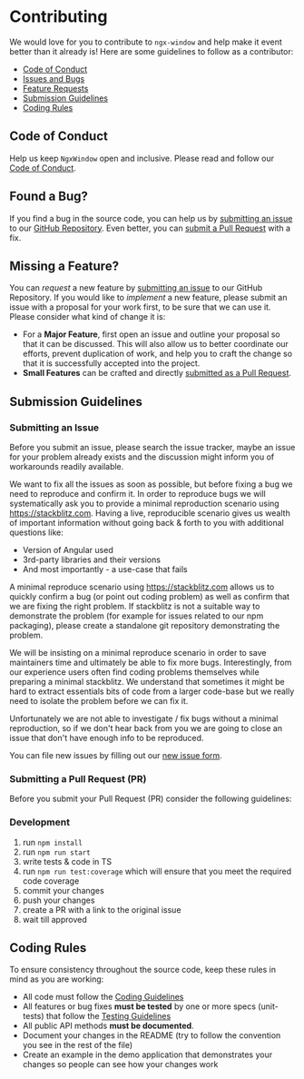 # Contributing

We would love for you to contribute to `ngx-window` and help make it event better than it already is! Here are some guidelines to follow as a contributor:

- [Code of Conduct](#coc)
- [Issues and Bugs](#issue)
- [Feature Requests](#feature)
- [Submission Guidelines](#submit)
- [Coding Rules](#rules)


## <a name="coc"></a> Code of Conduct
Help us keep `NgxWindow` open and inclusive. Please read and follow our [Code of Conduct][coc].

## <a name="issue"></a> Found a Bug?
If you find a bug in the source code, you can help us by
[submitting an issue](#submit-issue) to our [GitHub Repository][github]. Even better, you can
[submit a Pull Request](#submit-pr) with a fix.

## <a name="feature"></a> Missing a Feature?
You can *request* a new feature by [submitting an issue](#submit-issue) to our GitHub
Repository. If you would like to *implement* a new feature, please submit an issue with
a proposal for your work first, to be sure that we can use it.
Please consider what kind of change it is:

* For a **Major Feature**, first open an issue and outline your proposal so that it can be
discussed. This will also allow us to better coordinate our efforts, prevent duplication of work,
and help you to craft the change so that it is successfully accepted into the project.
* **Small Features** can be crafted and directly [submitted as a Pull Request](#submit-pr).

## <a name="submit"></a> Submission Guidelines

### <a name="submit-issue"></a> Submitting an Issue

Before you submit an issue, please search the issue tracker, maybe an issue for your problem already exists and the discussion might inform you of workarounds readily available.

We want to fix all the issues as soon as possible, but before fixing a bug we need to reproduce and confirm it. In order to reproduce bugs we will systematically ask you to provide a minimal reproduction scenario using https://stackblitz.com. Having a live, reproducible scenario gives us wealth of important information without going back & forth to you with additional questions like:

- Version of Angular used
- 3rd-party libraries and their versions
- And most importantly - a use-case that fails

A minimal reproduce scenario using https://stackblitz.com allows us to quickly confirm a bug (or point out coding problem) as well as confirm that we are fixing the right problem. If stackblitz is not a suitable way to demonstrate the problem (for example for issues related to our npm packaging), please create a standalone git repository demonstrating the problem.

We will be insisting on a minimal reproduce scenario in order to save maintainers time and ultimately be able to fix more bugs. Interestingly, from our experience users often find coding problems themselves while preparing a minimal stackblitz. We understand that sometimes it might be hard to extract essentials bits of code from a larger code-base but we really need to isolate the problem before we can fix it.

Unfortunately we are not able to investigate / fix bugs without a minimal reproduction, so if we don't hear back from you we are going to close an issue that don't have enough info to be reproduced.

You can file new issues by filling out our [new issue form](https://github.com/ethan-far/ngx-window/issues/new).

### <a name="submit-pr"></a> Submitting a Pull Request (PR)
Before you submit your Pull Request (PR) consider the following guidelines:

### Development

1. run `npm install`
2. run `npm run start`
3. write tests & code in TS
4. run `npm run test:coverage` which will ensure that you meet the required code coverage
5. commit your changes
6. push your changes
7. create a PR with a link to the original issue
8. wait till approved

## <a name="rules"></a> Coding Rules
To ensure consistency throughout the source code, keep these rules in mind as you are working:

* All code must follow the [Coding Guidelines][coding]
* All features or bug fixes **must be tested** by one or more specs (unit-tests) that follow the [Testing Guidelines][testing]
* All public API methods **must be documented**.
* Document your changes in the README (try to follow the convention you see in the rest of the file)
* Create an example in the demo application that demonstrates your changes so people can see how your changes work


[coc]: https://github.com/ethan-far/ngx-window/CODE_OF_CONDUCT.md
[coding]: https://github.com/ethan-far/ngx-window/CODING_GUIDELINES.md
[testing]: https://github.com/ethan-far/ngx-window/TESTING_GUIDELINES.md
[github]: https://github.com/ethan-far/ngx-window